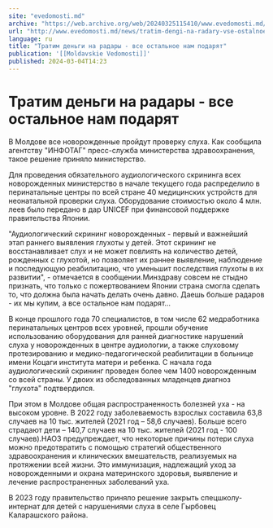 ```yaml
---
site: "evedomosti.md"
archive: "https://web.archive.org/web/20240325115410/www.evedomosti.md/news/tratim-dengi-na-radary-vse-ostalnoe-nam-podaryat"
url: "http://www.evedomosti.md/news/tratim-dengi-na-radary-vse-ostalnoe-nam-podaryat"
language: ru
title: "Тратим деньги на радары - все остальное нам подарят"
publication: '[[Moldavskie Vedomosti]]'
published: 2024-03-04T14:23
---
```


# Тратим деньги на радары - все остальное нам подарят

В Молдове все новорожденные пройдут проверку слуха. Как сообщила агентству "ИНФОТАГ" пресс-служба министерства здравоохранения, такое решение приняло министерство.

Для проведения обязательного аудиологического скрининга всех новорожденных министерство в начале текущего года распределило в перинатальные центры по всей стране 40 медицинских устройств для неонатальной проверки слуха. Оборудование стоимостью около 4 млн. леев было передано в дар UNICEF при финансовой поддержке правительства Японии.

"Аудиологический скрининг новорожденных - первый и важнейший этап раннего выявления глухоты у детей. Этот скрининг не восстанавливает слух и не может повлиять на количество детей, рожденных с глухотой, но позволяет их раннее выявление, наблюдение и последующую реабилитацию, что уменьшит последствия глухоты в их развитии", - отмечается в сообщении.Минздраву совсем не стыдно признать, что только с пожертвованием Японии страна смогла сделать то, что должна была начать делать очень давно. Даешь больше радаров - их мы купим, а все остальное нам подарят...

В конце прошлого года 70 специалистов, в том числе 62 медработника перинатальных центров всех уровней, прошли обучение использованию оборудования для ранней диагностике нарушений слуха у новорожденных в центре аудиологии, а также слуховому протезированию и медико-педагогической реабилитации в больнице имени Коцаги института матери и ребенка. С начала года аудиологический скрининг проведен более чем 1400 новорожденным со всей страны. У двоих из обследованных младенцев диагноз "глухота" подтвердился.

При этом в Молдове общая распространенность болезней уха - на высоком уровне. В 2022 году заболеваемость взрослых составила 63,8 случаев на 10 тыс. жителей (2021 год – 58,6 случаев). Больше всего страдают дети – 140,7 случаев на 10 тыс. жителей (2021 год - 100 случаев).НАОЗ предупреждает, что некоторые причины потери слуха можно предотвратить с помощью стратегий общественного здравоохранения и клинических вмешательств, реализуемых на протяжении всей жизни. Это иммунизация, надлежащий уход за новорожденными и охрана материнского здоровья, выявление и лечение распространенных заболеваний уха.

В 2023 году правительство приняло решение закрыть спецшколу-интернат для детей с нарушениями слуха в селе Гырбовец Каларашского района.